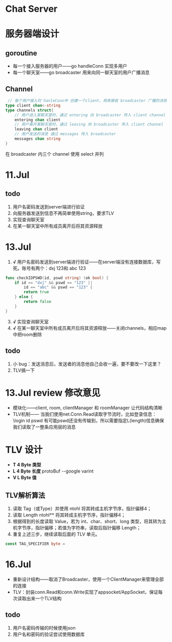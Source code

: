 # Chat Server
# 服务器端设计

## goroutine
* 每一个接入服务器的用户——go handleConn  实现多用户
* 每一个聊天室——go broadcaster  用来向同一聊天室的用户广播消息

## Channel
```go
 // 每个用户接入时 hanleConn中 创建一个client，用来接收 broadcaster 广播的消息
type client chan<-string 
type channels struct{
    // 用户进入某聊天室时，通过 entering 向 broadcaster 传入 client channel
    entering chan client
    // 用户离开某聊天室时，通过 leaving 向 broadcaster 传入 client channel
    leaving chan client
    // 用户发送的消息 通过 messages 传入 broadcaster
	messages chan string
}
```
在 broadcaster 内三个 channel 使用 select 并列

# 11.Jul
## todo
1. 用户名密码发送到server端进行验证
2. 向服务器发送到信息不再简单使用string，要求TLV
3. 实现查询聊天室
4. 在某一聊天室中所有成员离开后将其资源释放

# 13.Jul
1. **√** 用户名密码发送到server端进行验证——在server端没有连接数据库，写死。账号有两个：dxj 123和 abc 123
```go
func checkIDPSWD(id, pswd string) (ok bool) {
	if id == "dxj" && pswd == "123" || 
		id == "abc" && pswd == "123" {
		return true
	} else {
		return false
	}
}
```
3. **√** 实现查询聊天室
4. **√** 在某一聊天室中所有成员离开后将其资源释放——关闭channels，相应map中把room删除

## todo 
1. 小 bug：发送消息后，发送者的消息他自己会收一遍，要不要改一下这里？
2. TLV搞一下

# 13.Jul review 修改意见
* 模块化——client, room, clientManager 和 roomManager 让代码结构清晰
* TLV机制—— 当我们使用net.Conn.Read读取字节流时，比如登录信息：\\login id pswd 有可能pswd还没有传输到，所以需要指定L(length)信息确保我们读取了一整条应用层的消息

# TLV 设计
* **T 4 Byte 类型**
* **L 4 Byte 长度**  protoBuf  --google varint
* **V L Byte 值**
## TLV解析算法
1. 读取 Tag（或Type）并使用 ntohl 将其转成主机字节序，指针偏移4；
2. 读取 Length ntohl** 将其转成主机字节序，指针偏移4；
3. 根据得到的长度读取 Value，若为 int、char、short、long 类型，将其转为主机字节序，指针偏移；若值为字符串，读取后指针偏移 Length；
4. 重复上述三步，继续读取后面的 TLV 单元。
```go
const TAG_SPECIFIER byte = 
```

# 16.Jul
* 重新设计结构——取消了Broadcaster，使用一个ClientManager来管理全部的连接
* TLV：封装conn.Read和conn.Write实现了appsocket/AppSocket，保证每次读取出来一个TLV结构
## todo
1. 用户名密码传输的时候使用json
2. 用户名和密码的验证尝试使用数据库
